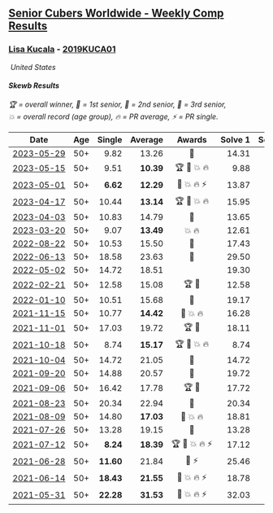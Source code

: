<style>table {white-space: nowrap;}</style>
<link rel="stylesheet" type="text/css" href="/scw-comp/css/flags.css" />

## [Senior Cubers Worldwide - Weekly Comp Results](/scw-comp/results/)
### [Lisa Kucala](README.md) - [2019KUCA01](https://www.worldcubeassociation.org/persons/2019KUCA01?event=skewb)

<i class="flag flag-US" />&nbsp;United States

#### Skewb Results

<span style="white-space: nowrap;">🏆 = overall winner</span>, <span style="white-space: nowrap;">🥇 = 1st senior</span>, <span style="white-space: nowrap;">🥈 = 2nd senior</span>, <span style="white-space: nowrap;">🥉 = 3rd senior</span>, <span style="white-space: nowrap;">💥 = overall record (age group)</span>, <span style="white-space: nowrap;">🔥 = PR average</span>, <span style="white-space: nowrap;">⚡ = PR single</span>.

| Date | Age | Single | Average | Awards | Solve 1 | Solve 2 | Solve 3 | Solve 4 | Solve 5 | Video |
| :--: | :--: | --: | --: | :--: | --: | --: | --: | --: | --: | :-- |
| [2023-05-29](../../results/2023-05-29/skewb.md) | 50+ | 9.82 | 13.26 | 🥉 | 14.31 | 16.54 | 9.82 | 14.02 | 11.45 | [Desktop](https://www.facebook.com/events/3552780501633678/permalink/3561460340765694) / [Mobile](https://m.facebook.com/events/3552780501633678?view=permalink&id=3561460340765694) |
| [2023-05-15](../../results/2023-05-15/skewb.md) | 50+ | 9.51 | **10.39** | 🏆 🥇 💥 🔥 | 9.88 | 9.51 | 9.61 | 17.86 | 11.68 | [Desktop](https://www.facebook.com/events/128088546941599/permalink/138639652553155) / [Mobile](https://m.facebook.com/events/128088546941599?view=permalink&id=138639652553155) |
| [2023-05-01](../../results/2023-05-01/skewb.md) | 50+ | **6.62** | **12.29** | 🥈 💥 🔥 ⚡ | 13.87 | 17.69 | 12.22 | **6.62** | 10.79 | [Desktop](https://www.facebook.com/events/1407988503335303/permalink/1416361229164697) / [Mobile](https://m.facebook.com/events/1407988503335303?view=permalink&id=1416361229164697) |
| [2023-04-17](../../results/2023-04-17/skewb.md) | 50+ | 10.44 | **13.14** | 🏆 🥇 💥 🔥 | 15.95 | 10.44 | 15.17 | 12.88 | 11.38 | [Desktop](https://www.facebook.com/events/238970528738328/permalink/245883411380373) / [Mobile](https://m.facebook.com/events/238970528738328?view=permalink&id=245883411380373) |
| [2023-04-03](../../results/2023-04-03/skewb.md) | 50+ | 10.83 | 14.79 | 🥈 | 13.65 | 20.21 | 15.85 | 10.83 | 14.87 | [Desktop](https://www.facebook.com/events/610841793891609/permalink/617211333254655) / [Mobile](https://m.facebook.com/events/610841793891609?view=permalink&id=617211333254655) |
| [2023-03-20](../../results/2023-03-20/skewb.md) | 50+ | 9.07 | **13.49** | 💥 🔥 | 12.61 | 13.81 | 9.07 | 14.25 | 14.04 | [Desktop](https://www.facebook.com/events/171663595723883/permalink/180028401554069) / [Mobile](https://m.facebook.com/events/171663595723883?view=permalink&id=180028401554069) |
| [2022-08-22](../../results/2022-08-22/skewb.md) | 50+ | 10.53 | 15.50 | 🥉 | 17.43 | 19.21 | 10.53 | 17.18 | 11.90 | [Desktop](https://www.facebook.com/events/476554570981315/permalink/485033706800068) / [Mobile](https://m.facebook.com/events/476554570981315?view=permalink&id=485033706800068) |
| [2022-06-13](../../results/2022-06-13/skewb.md) | 50+ | 18.58 | 23.63 | 🥉 | 29.50 | 28.91 | 18.58 | 19.58 | 22.39 | [Desktop](https://www.facebook.com/events/1002774037090769/permalink/1011398292895010) / [Mobile](https://m.facebook.com/events/1002774037090769?view=permalink&id=1011398292895010) |
| [2022-05-02](../../results/2022-05-02/skewb.md) | 50+ | 14.72 | 18.51 |  | 19.30 | 18.83 | 14.72 | 17.39 | 20.57 | [Desktop](https://www.facebook.com/events/3199116787026413/permalink/3208176842787074) / [Mobile](https://m.facebook.com/events/3199116787026413?view=permalink&id=3208176842787074) |
| [2022-02-21](../../results/2022-02-21/skewb.md) | 50+ | 12.58 | 15.08 | 🏆 🥇 | 12.58 | 13.68 | 15.35 | 35.94 | 16.21 | [Desktop](https://www.facebook.com/events/283377510532834/permalink/290398023164116) / [Mobile](https://m.facebook.com/events/283377510532834?view=permalink&id=290398023164116) |
| [2022-01-10](../../results/2022-01-10/skewb.md) | 50+ | 10.51 | 15.68 | 🥈 | 19.17 | 10.51 | 12.33 | 15.53 | 26.80 | [Desktop](https://www.facebook.com/events/1071902263370982/permalink/1075632412997967) / [Mobile](https://m.facebook.com/events/1071902263370982?view=permalink&id=1075632412997967) |
| [2021-11-15](../../results/2021-11-15/skewb.md) | 50+ | 10.77 | **14.42** | 🥇 💥 🔥 | 16.28 | 14.27 | 13.49 | 10.77 | 15.49 | [Desktop](https://www.facebook.com/events/914365772539993/permalink/917395888903648) / [Mobile](https://m.facebook.com/events/914365772539993?view=permalink&id=917395888903648) |
| [2021-11-01](../../results/2021-11-01/skewb.md) | 50+ | 17.03 | 19.72 | 🏆 🥇 | 18.11 | 27.98 | 19.22 | 21.84 | 17.03 | [Desktop](https://www.facebook.com/events/337902458133818/permalink/343479387576125) / [Mobile](https://m.facebook.com/events/337902458133818?view=permalink&id=343479387576125) |
| [2021-10-18](../../results/2021-10-18/skewb.md) | 50+ | 8.74 | **15.17** | 🏆 🥇 💥 🔥 | 8.74 | 15.50 | 20.18 | 14.15 | 15.86 | [Desktop](https://www.facebook.com/events/625257752191369/permalink/630965068287304) / [Mobile](https://m.facebook.com/events/625257752191369?view=permalink&id=630965068287304) |
| [2021-10-04](../../results/2021-10-04/skewb.md) | 50+ | 14.72 | 21.05 | 🥈 | 14.72 | 17.85 | 25.00 | 28.52 | 20.30 | [Desktop](https://www.facebook.com/events/1205858816603137/permalink/1212337365955282) / [Mobile](https://m.facebook.com/events/1205858816603137?view=permalink&id=1212337365955282) |
| [2021-09-20](../../results/2021-09-20/skewb.md) | 50+ | 14.88 | 20.57 | 🥉 | 19.72 | 21.45 | 14.88 | 20.55 | 22.40 | [Desktop](https://www.facebook.com/events/374286267681717/permalink/383029573474053) / [Mobile](https://m.facebook.com/events/374286267681717?view=permalink&id=383029573474053) |
| [2021-09-06](../../results/2021-09-06/skewb.md) | 50+ | 16.42 | 17.78 | 🏆 🥇 | 17.72 | 18.42 | 19.91 | 16.42 | 17.20 | [Desktop](https://www.facebook.com/events/369922348122346/permalink/377307760717138) / [Mobile](https://m.facebook.com/events/369922348122346?view=permalink&id=377307760717138) |
| [2021-08-23](../../results/2021-08-23/skewb.md) | 50+ | 20.34 | 22.94 | 🥈 | 20.34 | 23.55 | 21.77 | 23.49 | 27.08 | [Desktop](https://www.facebook.com/events/540950593849891/permalink/548062443138706) / [Mobile](https://m.facebook.com/events/540950593849891?view=permalink&id=548062443138706) |
| [2021-08-09](../../results/2021-08-09/skewb.md) | 50+ | 14.80 | **17.03** | 🥈 💥 🔥 | 18.81 | 15.17 | 14.80 | 17.12 | 27.15 | [Desktop](https://www.facebook.com/events/342027504219422/permalink/347173787038127) / [Mobile](https://m.facebook.com/events/342027504219422?view=permalink&id=347173787038127) |
| [2021-07-26](../../results/2021-07-26/skewb.md) | 50+ | 13.28 | 19.15 | 🥉 | 13.28 | 18.77 | 18.27 | 21.23 | 20.41 | [Desktop](https://www.facebook.com/events/5895704557137692/permalink/5960372354004245) / [Mobile](https://m.facebook.com/events/5895704557137692?view=permalink&id=5960372354004245) |
| [2021-07-12](../../results/2021-07-12/skewb.md) | 50+ | **8.24** | **18.39** | 🏆 🥇 💥 🔥 ⚡ | 17.12 | 22.61 | 18.56 | **8.24** | 19.48 | [Desktop](https://www.facebook.com/events/853178815336395/permalink/860042934649983) / [Mobile](https://m.facebook.com/events/853178815336395?view=permalink&id=860042934649983) |
| [2021-06-28](../../results/2021-06-28/skewb.md) | 50+ | **11.60** | 21.84 | 🥇 ⚡ | 25.46 | 23.80 | **11.60** | 19.29 | 22.43 | [Desktop](https://www.facebook.com/events/2032757193542617/permalink/2039523306199339) / [Mobile](https://m.facebook.com/events/2032757193542617?view=permalink&id=2039523306199339) |
| [2021-06-14](../../results/2021-06-14/skewb.md) | 50+ | **18.43** | **21.55** | 🥈 💥 🔥 ⚡ | 18.78 | 29.42 | 26.11 | 19.77 | **18.43** | [Desktop](https://www.facebook.com/events/154757253369245/permalink/160341779477459) / [Mobile](https://m.facebook.com/events/154757253369245?view=permalink&id=160341779477459) |
| [2021-05-31](../../results/2021-05-31/skewb.md) | 50+ | **22.28** | **31.53** | 🥉 💥 🔥 ⚡ | 32.03 | 30.68 | 34.59 | **22.28** | 31.88 | [Desktop](https://www.facebook.com/events/4232725036784843/permalink/4261766390547374) / [Mobile](https://m.facebook.com/events/4232725036784843?view=permalink&id=4261766390547374) |


<!-- Global site tag (gtag.js) - Google Analytics -->
<script async src="https://www.googletagmanager.com/gtag/js?id=UA-86348435-3"></script>
<script>window.dataLayer = window.dataLayer || []; function gtag() {dataLayer.push(arguments);} gtag('js', new Date()); gtag('config', 'UA-86348435-3');</script>
